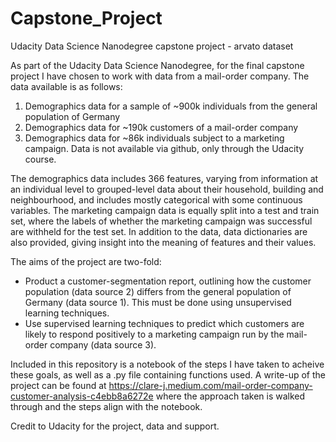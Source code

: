 # Capstone_Project
Udacity Data Science Nanodegree capstone project - arvato dataset

As part of the Udacity Data Science Nanodegree, for the final capstone project I have chosen to work with data from a mail-order company. The data available is as follows:
  1. Demographics data for a sample of ~900k individuals from the general population of Germany
  2. Demographics data for ~190k customers of a mail-order company
  3. Demographics data for ~86k individuals subject to a marketing campaign.
Data is not available via github, only through the Udacity course.

The demographics data includes 366 features, varying from information at an individual level to grouped-level data about their household, building and neighbourhood, and includes mostly  categorical with some continuous variables. The marketing campaign data is equally split into a test and train set, where the labels of whether the marketing campaign was successful are withheld for the test set. In addition to the data, data dictionaries are also provided, giving insight into the meaning of features and their values.

The aims of the project are two-fold:

  - Product a customer-segmentation report, outlining how the customer population (data source 2) differs from the general population of Germany (data source 1). This must be done using unsupervised learning techniques.
  - Use supervised learning techniques  to predict which customers are likely to respond positively to a marketing campaign run by the mail-order company (data source 3).

Included in this repository is a notebook of the steps I have taken to acheive these goals, as well as a .py file containing functions used. A write-up of the project can be found at https://clare-j.medium.com/mail-order-company-customer-analysis-c4ebb8a6272e where the approach taken is walked through and the steps align with the notebook. 

Credit to Udacity for the project, data and support.

